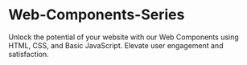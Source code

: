 # Web-Components-Series
Unlock the potential of your website with our Web Components using HTML, CSS, and Basic JavaScript. Elevate user engagement and satisfaction.
